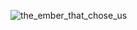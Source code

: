![the_ember_that_chose_us](https://github.com/user-attachments/assets/5600a484-fe93-458e-a0dd-6fd40567c30e)
